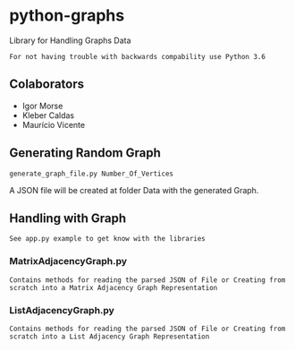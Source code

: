 # python-graphs

Library for Handling Graphs Data

`For not having trouble with backwards compability use Python 3.6`

## Colaborators

* Igor Morse
* Kleber Caldas
* Maurício Vicente

## Generating Random Graph

`generate_graph_file.py Number_Of_Vertices`

A JSON file will be created at folder Data with the generated Graph.

## Handling with Graph

`See app.py example to get know with the libraries`


### MatrixAdjacencyGraph.py

`Contains methods for reading the parsed JSON of File or Creating from scratch into a Matrix Adjacency Graph Representation`

### ListAdjacencyGraph.py

`Contains methods for reading the parsed JSON of File or Creating from scratch into a List Adjacency Graph Representation`
